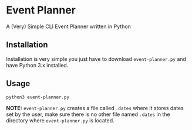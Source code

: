 # Event Planner
A (Very) Simple CLI Event Planner written in Python

## Installation

Installation is very simple you just have to download `event-planner.py` and have Python 3.x installed.

## Usage

```bash
python3 event-planner.py
```
**NOTE:** `event-planner.py` creates a file called `.dates` where it stores dates set by the user, make sure there is no other file named `.dates` in the directory where `event-planner.py` is located.
